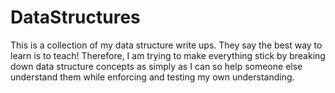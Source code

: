 # DataStructures
This is a collection of my data structure write ups. They say the best way to learn is to teach! Therefore, I am trying to make everything stick by breaking down data structure concepts as simply as I can so help someone else understand them while enforcing and testing my own understanding.
